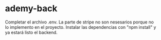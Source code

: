 # ademy-back
Completar el archivo .env. La parte de stripe no son nesesarios porque no lo implemento en el proyecto.
Instalar las dependencias con "npm install" y ya estará listo el backend.
